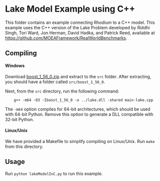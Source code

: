 # Lake Model Example using C++

This folder contains an example connecting Rhodium to a C++ model.  This example uses the C++
version of the Lake Problem developed by Riddhi Singh, Tori Ward, Jon Herman, David Hadka, and
Patrick Reed, available at https://github.com/MOEAFramework/RealWorldBenchmarks.

## Compiling

#### Windows

Download [boost_1_56_0.zip](http://sourceforge.net/projects/boost/files/boost/1.56.0/boost_1_56_0.zip)
and extract to the `src` folder.  After extracting, you should have a folder called
`src/boost_1_56_0`.

Next, from the `src` directory, run the following command:

```
    g++ -m64 -O3 -Iboost_1_56_0 -o ../lake.dll -shared main-lake.cpp
```

The `-m64` option compiles for 64-bit architectures, which should be used with 64-bit
Python.  Remove this option to generate a DLL compatible with 32-bit Python.

#### Linux/Unix

We have provided a Makefile to simplify compiling on Linux/Unix.  Run `make` from this directory.

## Usage

Run `python lakeModelInC.py` to run this example.